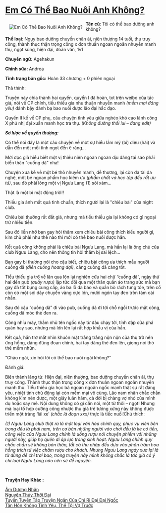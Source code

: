 <a href="https://utruyen.com/em-co-the-bao-nuoi-anh-khong/24686/" title="Em Có Thể Bao Nuôi Anh Không?"><h1>Em Có Thể Bao Nuôi Anh Không?</h1></a><div style="display:table"><img align="right" style="float: left; padding: 10px;" src="https://utruyen.com/images/story/200x260/em-co-the-bao-nuoi-anh-khong.jpg" alt="Em Có Thể Bao Nuôi Anh Không?"><b>Tên cũ</b>: Tôi có thể bao dưỡng anh không?<p></p><b>Thể loại</b>: Ngụy bao dưỡng chuyển chân ái, niên thượng 14 tuổi, thụ truy công, thành thục thận trọng công x đơn thuần ngoan ngoãn nhuyễn manh thụ, ngọt sủng, hiện đại, đoản văn, 1v1<p></p><b>Chuyển ngữ:</b> Agehakun<p></p><b>Chỉnh sửa: </b>Andrea<p></p><b>Tình trạng bản gốc:</b> Hoàn 33 chương + 0 phiên ngoại<p></p>Thả thính:<p></p>Truyện này chia thành hai quyển, quyển I đã hoàn, txt trên weibo của tác giả, nói vể CP chính, tiểu thiếu gia nhu thuận nhuyễn manh <em>(mềm mại đáng yêu)</em> đánh bậy đánh bạ bao nuôi được lão đại hắc đạo.<p></p>Quyển II kể về CP phụ, câu chuyện tình yêu giữa nghèo khó cao lãnh công X phú nhị đại xuẩn manh học tra thụ. <em>(Không đường thối lui – đang edit)</em><p></p><i><b>Sơ lược về quyển thượng:</b></i><p></p>Có thể nói đây là một câu chuyện về một sự hiểu lầm mỹ (bi) diệu (hài) và dẫn đến một mối tình ngọt đến ê răng...<p></p>Mời đọc giả hiểu biết một vị thiếu niên ngoan ngoan dịu dàng tại sao phải biến thân "cuồng dã" nha!<p></p>Chuyện xưa kể về một bé thỏ nhuyễn manh, dễ thương, lại còn đa tài đa nghệ, một bé ngoan phẩm học kiêm ưu <em>(phẩm chất và học tập đều rất ưu tú)</em>, sau đó phải lòng một vị Ngưu Lang (1) sói xám...<p></p>Thật là một bí mật động trời!!<p></p>Thiếu gia ánh mắt quá tinh chuẩn, thích người lại là "chiêu bài" của night club.<p></p>Chiêu bài thường rất đắt giá, nhưng mà tiểu thiếu gia lại không có gì ngoại trừ nhiều tiền.<p></p>Sau đó liền nhờ bạn gay hỏi thăm xem chiêu bài công thích kiểu người gì, kim chủ phải như thế nào thì mới có thể bao nuôi được hắn.<p></p>Kết quả công không phải là chiêu bài Ngưu Lang, mà hắn lại là ông chủ của club Ngưu Lang, cho nên thông tin hỏi thăm bị sai lệch…<p></p>Bạn gay bi thương nói cho cậu biết, chiêu bài công ưa thích mẫu người cuồng dã <em>(điên cuồng hoang dại)</em>, càng cuồng dã càng tốt.<p></p>Tiểu thiếu gia trở về lăn qua lộn lại nghiên cứu hai chữ “cuồng dã”, ngày thứ hai đến pub <em>(quầy rượu)</em> lập tức đổi qua một thân quần áo trang sức mà bạn gay đã tốt bụng cung cấp, áo ba lỗ da báo và quần bò rách tung tóe, trên cổ còn có một sợi dây chuyền vàng cực lớn, mười ngón tay đeo tròn tám cái nhẫn.<p></p>Sau đó cậu “cuồng dã” đi vào pub, cuồng dã đi tới chỗ ngồi trước mặt công, cuồng dã móc thẻ đen ra.<p></p>Công nhíu mày, thầm nhủ tên ngốc này từ đâu chạy tới, tính đập cửa phá quán hay sao, nhưng mà lớn lên lại rất hợp khẩu vị của hắn.<p></p>Kết quả, hắn trơ mắt nhìn khuôn mặt trắng trắng nộn nộn của thụ trở nên ửng hồng, dáng đứng đoan chính, hai tay dâng thẻ đen lên, giọng nói thỏ thẻ mềm nhũn.<p></p>“Chào ngài, xin hỏi tôi có thể bao nuôi ngài không?”<p></p>Đánh giá:<p></p>Biên thành lãng tử: Hiện đại, niên thượng, bao dưỡng chuyển chân ái, thụ truy công. Thành thục thận trọng công x đơn thuần ngoan ngoãn nhuyễn manh thụ. Tiểu thiếu gia học bá ngoan ngoãn ngốc manh thật sự rất đáng yêu, nhiệt tình chủ động lại còn mềm mại vô cùng. Lão nam nhân chắc chắn không kìm nén được, một giây luân hãm, cả đời bị chàng vợ nhỏ của mình dụ hoặc say mê. Nội dung không có gì cần nói, một từ thôi – ngọt! Nhưng mà loại tổ hợp cường công nhược thụ già trẻ tương xứng này không được triển một tràng ‘lái xe’ <em>(chắc là đoạn xxx)</em> thực là tiếc nuối!Chú thích:<p></p><em>(1) Ngưu Lang club thật ra là một loại văn hóa chính quy, phục vụ viên bên trong đều là phái nam, trên cơ bản những người vào chơi đều là kẻ có tiền, công việc của Ngưu Lang chính là uống rượu nói chuyện phiếm với những người này, giúp họ quên đi áp lực trong sinh hoạt. Ngưu Lang chính quy chắc chắn sẽ không bán thân, tất cả thu nhập đều dựa vào phần trăm hoa hồng trích từ việc châm rượu cho khách. Nhưng Ngưu Lang ngày xưa lại là từ dùng để chỉ trai bao, trong truyện này mình không chắc là tác giả có ý chỉ loại Ngưu Lang nào nên sẽ để nguyên.<p></p></em></div><p><br><b>Truyện Hay Khác :</b></p><a href="https://utruyen.com/am-duong-nhan/24685/" alt="Âm Dương Nhãn">Âm Dương Nhãn</a><br/><a href="https://github.com/quanluxury/truyenhot/tree/master/truyenhay/22222/" alt="Nguyên Thủy Thời Đại">Nguyên Thủy Thời Đại</a><br/><a href="https://www.plurk.com/p/nqt6sx" alt="Tuyển Tuyển Tập Truyện Ngắn Của Chi Ri Đại Đại Ngốc">Tuyển Tuyển Tập Truyện Ngắn Của Chi Ri Đại Đại Ngốc</a><br/><a href="https://github.com/quanluxury/truyenhot/tree/master/truyenhay/16132/" alt="Tân Hôn Không Tình Yêu, Thế Tội Vợ Trước">Tân Hôn Không Tình Yêu, Thế Tội Vợ Trước</a><br/>